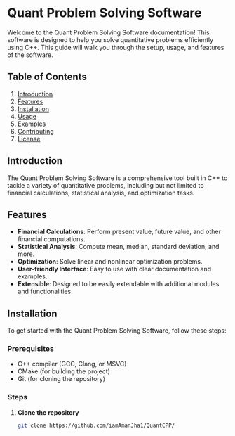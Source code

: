 # Quant Problem Solving Software

Welcome to the Quant Problem Solving Software documentation! This software is designed to help you solve quantitative problems efficiently using C++. This guide will walk you through the setup, usage, and features of the software.

## Table of Contents

1. [Introduction](#introduction)
2. [Features](#features)
3. [Installation](#installation)
4. [Usage](#usage)
5. [Examples](#examples)
6. [Contributing](#contributing)
7. [License](#license)

## Introduction

The Quant Problem Solving Software is a comprehensive tool built in C++ to tackle a variety of quantitative problems, including but not limited to financial calculations, statistical analysis, and optimization tasks.

## Features

- **Financial Calculations**: Perform present value, future value, and other financial computations.
- **Statistical Analysis**: Compute mean, median, standard deviation, and more.
- **Optimization**: Solve linear and nonlinear optimization problems.
- **User-friendly Interface**: Easy to use with clear documentation and examples.
- **Extensible**: Designed to be easily extendable with additional modules and functionalities.

## Installation

To get started with the Quant Problem Solving Software, follow these steps:

### Prerequisites

- C++ compiler (GCC, Clang, or MSVC)
- CMake (for building the project)
- Git (for cloning the repository)

### Steps

1. **Clone the repository**

   ```bash
   git clone https://github.com/iamAmanJha1/QuantCPP/
